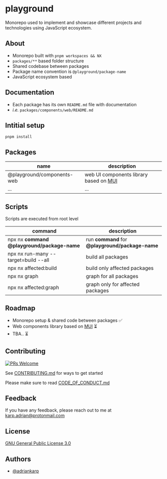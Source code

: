 
# playground

Monorepo used to implement and showcase different projects and technologies using JavaScript ecosystem.


## About

- Monorepo built with `pnpm workspaces && NX`
- `packages/**` based folder structure
- Shared codebase between packages
- Package name convention is `@playground/package-name`
- JavaScript ecosystem based

## Documentation

- Each package has its own `README.md` file with documentation
- *i.e.* `packages/components/web/README.md`

 
## Intitial setup

```
pnpm install
```

## Packages

| name      | description |
| ----------- | ----------- |
| @playground/components-web | web UI components library based on [MUI](https://mui.com/) |
| ... | ... |

## Scripts

Scripts are executed from root level

| command      | description |
| ----------- | ----------- |
| npx nx **command** **@playground/package-name** | run **command** for **@playground/package-name**  |
| npx nx run-many --target=build --all | build all packages |
| npx nx affected:build | build only affected packages |
| npx nx graph   | graph for all packages |
| npx nx affected:graph | graph only for affected packages |


## Roadmap

- Monorepo setup & shared code between packages ✅
- Web components library based on [MUI](https://mui.com/) ⏳
- TBA.. ⏳


## Contributing
[![PRs Welcome](https://img.shields.io/badge/PRs-welcome-brightgreen.svg?style=flat-square)](http://makeapullrequest.com)

See [CONTRIBUTING.md](./CONTRIBUTING.md) for ways to get started

Please make sure to read [CODE_OF_CONDUCT.md](./CODE_OF_CONDUCT.md)

## Feedback

If you have any feedback, please reach out to me at karp.adrian@protonmail.com

## License

[GNU General Public License 3.0](https://www.gnu.org/licenses/gpl-3.0.html)

## Authors

- [@adriankarp](https://www.github.com/adriankarp)


